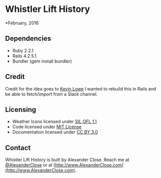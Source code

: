 # Whistler Lift History
*February, 2016

## Dependencies
* Ruby 2.2.1
* Rails 4.2.5.1
* Bundler (gem install bundler)

## Credit
Credit for the idea goes to [Kevin Lowe](http://kevinlowe.ca/lifts.php)
I wanted to rebuild this in Rails and be able to fetch/import from a Slack channel.

## Licensing

* Weather Icons licensed under [SIL OFL 1.1](http://scripts.sil.org/OFL)
* Code licensed under [MIT License](http://opensource.org/licenses/mit-license.html)
* Documentation licensed under [CC BY 3.0](http://creativecommons.org/licenses/by/3.0)

## Contact
Whistler Lift History is built by Alexander Close. Reach me at [@AlexanderClose](http://www.twitter.com/AlexanderClose) or at [http://www.AlexanderClose.com](http://www.AlexanderClose.com).